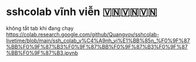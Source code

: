 # sshcolab vĩnh viễn 🇻🇳🇻🇳🇻🇳
không tắt tab khi đang chạy
https://colab.research.google.com/github/Quangvov/sshcolab-livetime/blob/main/ssh_colab_v%C4%A9nh_vi%E1%BB%85n_%F0%9F%87%BB%F0%9F%87%B3%F0%9F%87%BB%F0%9F%87%B3%F0%9F%87%BB%F0%9F%87%B3.ipynb
